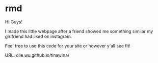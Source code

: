 # rmd
Hi Guys!

I made this little webpage after a friend showed me something similar my girlfriend had liked on instagram. 

Feel free to use this code for your site or however y'all see fit! 

URL: olie.wu.github.io/tinawina/
